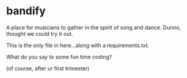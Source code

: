 # bandify
A place for musicians to gather in the spirit of song and dance. Dunno, thought we could try it out. 

This is the only file in here...along with a requirements.txt.

What do you say to some fun time coding?

(of course, after ur first trimester)
